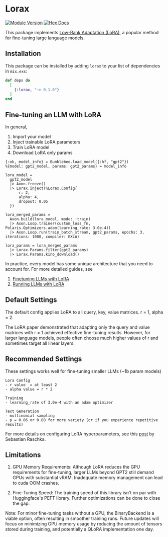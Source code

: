 # Lorax

[![Module Version](https://img.shields.io/hexpm/v/lorax.svg)](https://hex.pm/packages/lorax)
[![Hex Docs](https://img.shields.io/badge/hex-docs-lightgreen.svg)](https://hexdocs.pm/lorax/)

This package implements [Low-Rank Adaptation (LoRA)](https://arxiv.org/abs/2106.09685), a popular method for fine-tuning large language models.

## Installation

This package can be installed by adding `lorax` to your list of dependencies in `mix.exs`:

```elixir
def deps do
  [
    {:lorax, "~> 0.1.0"}
  ]
end
```

## Fine-tuning an LLM with LoRA

In general,

1. Import your model
2. Inject trainable LoRA parameters
3. Train LoRA model
4. Download LoRA only params

```
{:ok, model_info} = Bumblebee.load_model({:hf, "gpt2"})
%{model: gpt2_model, params: gpt2_params} = model_info

lora_model =
  gpt2_model
  |> Axon.freeze()
  |> Lorax.inject(%Lorax.Config{
      r: 2,
      alpha: 4,
      dropout: 0.05
  })

lora_merged_params =
  Axon.build(lora_model, mode: :train)
  |> Axon.Loop.trainer(custom_loss_fn, Polaris.Optimizers.adam(learning_rate: 3.0e-4))
  |> Axon.Loop.run(train_batch_stream, gpt2_params, epochs: 3, iterations: 1000, compiler: EXLA)

lora_params = lora_merged_params
  |> Lorax.Params.filter(gpt2_params)
  |> Lorax.Params.kino_download()
```

In practice, every model has some unique architecture that you need to account for.
For more detailed guides, see

1. [Finetuning LLMs with LoRA](guides/finetuning_gpt_with_lora.livemd)
2. [Running LLMs with LoRA](guides/running_gpt_with_lora.livemd)

## Default Settings

The default config applies LoRA to all query, key, value matrices. r = 1, alpha = 2.

The LoRA paper demonstrated that adapting only the query and value matrices with r = 1 achieved effective fine-tuning results. However, for larger language models, people often choose much higher values of r and sometimes target all linear layers.

## Recommended Settings

These settings works well for fine-tuning smaller LLMs (~1b param models)

```
Lora Config
- r value  = at least 2
- alpha value = r * 2

Training
- learning_rate of 3.0e-4 with an adam optimizer

Text Generation
- multinomial sampling
- p = 0.06 or 0.08 for more variety (or if you experience repetitive results)
```

For more details on configuring LoRA hyperparameters, see this [post](https://lightning.ai/pages/community/lora-insights/) by Sebastian Raschka.

## Limitations

1. GPU Memory Requirements: Although LoRA reduces the GPU requirements for fine-tuning, larger LLMs beyond GPT2 still demand GPUs with substantial vRAM. Inadequate memory management can lead to cuda OOM crashes.

2. Fine-Tuning Speed: The training speed of this library isn't on par with Huggingface's PEFT library. Further optimizations can be done to close the gap.

Note: For minor fine-tuning tasks without a GPU, the BinaryBackend is a viable option, often resulting in smoother training runs. Future updates will focus on minimizing GPU memory usage by reducing the amount of tensors stored during training, and potentially a QLoRA implementation one day.
